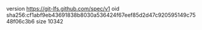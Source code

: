 version https://git-lfs.github.com/spec/v1
oid sha256:cf1abf9eb43691838b8030a536424f67eef85d2d47c920595149c7548f06c3b6
size 10342
